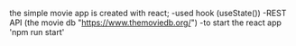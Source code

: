 the simple movie app is created with react;
-used hook (useState())
-REST API (the movie db "https://www.themoviedb.org/")
-to start the react app 'npm run start'
